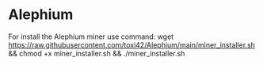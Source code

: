 # Alephium

For install the Alephium miner use command: wget https://raw.githubusercontent.com/toxi42/Alephium/main/miner_installer.sh && chmod +x miner_installer.sh && ./miner_installer.sh
